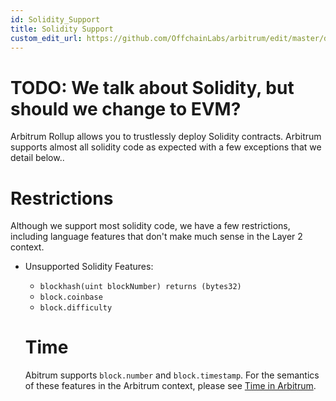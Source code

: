 ```yaml
---
id: Solidity_Support
title: Solidity Support
custom_edit_url: https://github.com/OffchainLabs/arbitrum/edit/master/docs/Solidity_Support.md
---
```


# TODO: We talk about Solidity, but should we change to EVM?

Arbitrum Rollup allows you to trustlessly deploy Solidity contracts. Arbitrum supports almost all solidity code as expected with a few exceptions that we detail below..

# Restrictions

Although we support most solidity code, we have a few restrictions, including language features that don't make much sense in the Layer 2 context.

- Unsupported Solidity Features:

  - `blockhash(uint blockNumber) returns (bytes32)`
  - `block.coinbase`
  - `block.difficulty`
  
  
  # Time
  
  Abitrum supports `block.number` and `block.timestamp`. For the semantics of these features in the Arbitrum context, please see [Time in Arbitrum](Time_in_Arbitrum.md).
